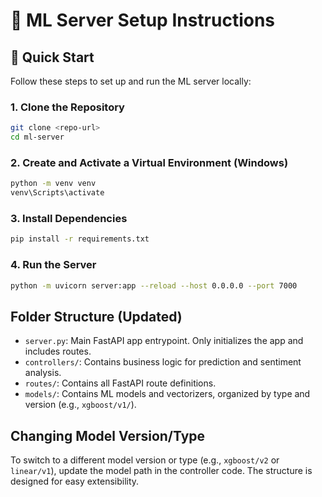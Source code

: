 # 🧠 ML Server Setup Instructions

## 🚀 Quick Start

Follow these steps to set up and run the ML server locally:

### 1. Clone the Repository

```bash
git clone <repo-url>
cd ml-server
```

### 2. Create and Activate a Virtual Environment (Windows)

```bash
python -m venv venv
venv\Scripts\activate
```

### 3. Install Dependencies

```bash
pip install -r requirements.txt
```

### 4. Run the Server

```bash
python -m uvicorn server:app --reload --host 0.0.0.0 --port 7000
```

## Folder Structure (Updated)

- `server.py`: Main FastAPI app entrypoint. Only initializes the app and includes routes.
- `controllers/`: Contains business logic for prediction and sentiment analysis.
- `routes/`: Contains all FastAPI route definitions.
- `models/`: Contains ML models and vectorizers, organized by type and version (e.g., `xgboost/v1/`).

## Changing Model Version/Type

To switch to a different model version or type (e.g., `xgboost/v2` or `linear/v1`), update the model path in the controller code. The structure is designed for easy extensibility.
